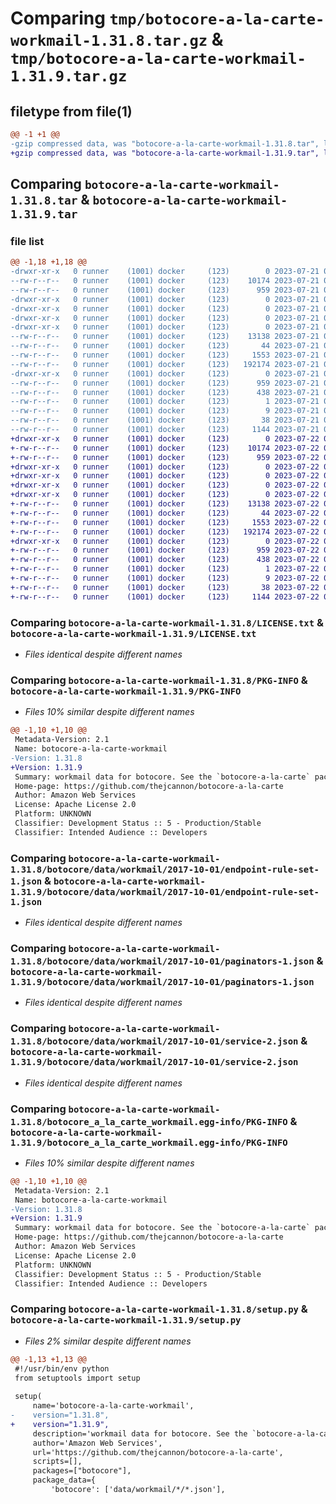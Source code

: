 # Comparing `tmp/botocore-a-la-carte-workmail-1.31.8.tar.gz` & `tmp/botocore-a-la-carte-workmail-1.31.9.tar.gz`

## filetype from file(1)

```diff
@@ -1 +1 @@
-gzip compressed data, was "botocore-a-la-carte-workmail-1.31.8.tar", last modified: Fri Jul 21 01:21:59 2023, max compression
+gzip compressed data, was "botocore-a-la-carte-workmail-1.31.9.tar", last modified: Sat Jul 22 01:20:59 2023, max compression
```

## Comparing `botocore-a-la-carte-workmail-1.31.8.tar` & `botocore-a-la-carte-workmail-1.31.9.tar`

### file list

```diff
@@ -1,18 +1,18 @@
-drwxr-xr-x   0 runner    (1001) docker     (123)        0 2023-07-21 01:21:59.467618 botocore-a-la-carte-workmail-1.31.8/
--rw-r--r--   0 runner    (1001) docker     (123)    10174 2023-07-21 01:21:59.000000 botocore-a-la-carte-workmail-1.31.8/LICENSE.txt
--rw-r--r--   0 runner    (1001) docker     (123)      959 2023-07-21 01:21:59.467618 botocore-a-la-carte-workmail-1.31.8/PKG-INFO
-drwxr-xr-x   0 runner    (1001) docker     (123)        0 2023-07-21 01:21:59.463618 botocore-a-la-carte-workmail-1.31.8/botocore/
-drwxr-xr-x   0 runner    (1001) docker     (123)        0 2023-07-21 01:21:59.463618 botocore-a-la-carte-workmail-1.31.8/botocore/data/
-drwxr-xr-x   0 runner    (1001) docker     (123)        0 2023-07-21 01:21:59.463618 botocore-a-la-carte-workmail-1.31.8/botocore/data/workmail/
-drwxr-xr-x   0 runner    (1001) docker     (123)        0 2023-07-21 01:21:59.463618 botocore-a-la-carte-workmail-1.31.8/botocore/data/workmail/2017-10-01/
--rw-r--r--   0 runner    (1001) docker     (123)    13138 2023-07-21 01:21:06.000000 botocore-a-la-carte-workmail-1.31.8/botocore/data/workmail/2017-10-01/endpoint-rule-set-1.json
--rw-r--r--   0 runner    (1001) docker     (123)       44 2023-07-21 01:21:06.000000 botocore-a-la-carte-workmail-1.31.8/botocore/data/workmail/2017-10-01/examples-1.json
--rw-r--r--   0 runner    (1001) docker     (123)     1553 2023-07-21 01:21:06.000000 botocore-a-la-carte-workmail-1.31.8/botocore/data/workmail/2017-10-01/paginators-1.json
--rw-r--r--   0 runner    (1001) docker     (123)   192174 2023-07-21 01:21:06.000000 botocore-a-la-carte-workmail-1.31.8/botocore/data/workmail/2017-10-01/service-2.json
-drwxr-xr-x   0 runner    (1001) docker     (123)        0 2023-07-21 01:21:59.467618 botocore-a-la-carte-workmail-1.31.8/botocore_a_la_carte_workmail.egg-info/
--rw-r--r--   0 runner    (1001) docker     (123)      959 2023-07-21 01:21:59.000000 botocore-a-la-carte-workmail-1.31.8/botocore_a_la_carte_workmail.egg-info/PKG-INFO
--rw-r--r--   0 runner    (1001) docker     (123)      438 2023-07-21 01:21:59.000000 botocore-a-la-carte-workmail-1.31.8/botocore_a_la_carte_workmail.egg-info/SOURCES.txt
--rw-r--r--   0 runner    (1001) docker     (123)        1 2023-07-21 01:21:59.000000 botocore-a-la-carte-workmail-1.31.8/botocore_a_la_carte_workmail.egg-info/dependency_links.txt
--rw-r--r--   0 runner    (1001) docker     (123)        9 2023-07-21 01:21:59.000000 botocore-a-la-carte-workmail-1.31.8/botocore_a_la_carte_workmail.egg-info/top_level.txt
--rw-r--r--   0 runner    (1001) docker     (123)       38 2023-07-21 01:21:59.467618 botocore-a-la-carte-workmail-1.31.8/setup.cfg
--rw-r--r--   0 runner    (1001) docker     (123)     1144 2023-07-21 01:21:59.000000 botocore-a-la-carte-workmail-1.31.8/setup.py
+drwxr-xr-x   0 runner    (1001) docker     (123)        0 2023-07-22 01:20:59.989455 botocore-a-la-carte-workmail-1.31.9/
+-rw-r--r--   0 runner    (1001) docker     (123)    10174 2023-07-22 01:20:59.000000 botocore-a-la-carte-workmail-1.31.9/LICENSE.txt
+-rw-r--r--   0 runner    (1001) docker     (123)      959 2023-07-22 01:20:59.989455 botocore-a-la-carte-workmail-1.31.9/PKG-INFO
+drwxr-xr-x   0 runner    (1001) docker     (123)        0 2023-07-22 01:20:59.989455 botocore-a-la-carte-workmail-1.31.9/botocore/
+drwxr-xr-x   0 runner    (1001) docker     (123)        0 2023-07-22 01:20:59.989455 botocore-a-la-carte-workmail-1.31.9/botocore/data/
+drwxr-xr-x   0 runner    (1001) docker     (123)        0 2023-07-22 01:20:59.989455 botocore-a-la-carte-workmail-1.31.9/botocore/data/workmail/
+drwxr-xr-x   0 runner    (1001) docker     (123)        0 2023-07-22 01:20:59.989455 botocore-a-la-carte-workmail-1.31.9/botocore/data/workmail/2017-10-01/
+-rw-r--r--   0 runner    (1001) docker     (123)    13138 2023-07-22 01:20:09.000000 botocore-a-la-carte-workmail-1.31.9/botocore/data/workmail/2017-10-01/endpoint-rule-set-1.json
+-rw-r--r--   0 runner    (1001) docker     (123)       44 2023-07-22 01:20:09.000000 botocore-a-la-carte-workmail-1.31.9/botocore/data/workmail/2017-10-01/examples-1.json
+-rw-r--r--   0 runner    (1001) docker     (123)     1553 2023-07-22 01:20:09.000000 botocore-a-la-carte-workmail-1.31.9/botocore/data/workmail/2017-10-01/paginators-1.json
+-rw-r--r--   0 runner    (1001) docker     (123)   192174 2023-07-22 01:20:09.000000 botocore-a-la-carte-workmail-1.31.9/botocore/data/workmail/2017-10-01/service-2.json
+drwxr-xr-x   0 runner    (1001) docker     (123)        0 2023-07-22 01:20:59.989455 botocore-a-la-carte-workmail-1.31.9/botocore_a_la_carte_workmail.egg-info/
+-rw-r--r--   0 runner    (1001) docker     (123)      959 2023-07-22 01:20:59.000000 botocore-a-la-carte-workmail-1.31.9/botocore_a_la_carte_workmail.egg-info/PKG-INFO
+-rw-r--r--   0 runner    (1001) docker     (123)      438 2023-07-22 01:20:59.000000 botocore-a-la-carte-workmail-1.31.9/botocore_a_la_carte_workmail.egg-info/SOURCES.txt
+-rw-r--r--   0 runner    (1001) docker     (123)        1 2023-07-22 01:20:59.000000 botocore-a-la-carte-workmail-1.31.9/botocore_a_la_carte_workmail.egg-info/dependency_links.txt
+-rw-r--r--   0 runner    (1001) docker     (123)        9 2023-07-22 01:20:59.000000 botocore-a-la-carte-workmail-1.31.9/botocore_a_la_carte_workmail.egg-info/top_level.txt
+-rw-r--r--   0 runner    (1001) docker     (123)       38 2023-07-22 01:20:59.989455 botocore-a-la-carte-workmail-1.31.9/setup.cfg
+-rw-r--r--   0 runner    (1001) docker     (123)     1144 2023-07-22 01:20:59.000000 botocore-a-la-carte-workmail-1.31.9/setup.py
```

### Comparing `botocore-a-la-carte-workmail-1.31.8/LICENSE.txt` & `botocore-a-la-carte-workmail-1.31.9/LICENSE.txt`

 * *Files identical despite different names*

### Comparing `botocore-a-la-carte-workmail-1.31.8/PKG-INFO` & `botocore-a-la-carte-workmail-1.31.9/PKG-INFO`

 * *Files 10% similar despite different names*

```diff
@@ -1,10 +1,10 @@
 Metadata-Version: 2.1
 Name: botocore-a-la-carte-workmail
-Version: 1.31.8
+Version: 1.31.9
 Summary: workmail data for botocore. See the `botocore-a-la-carte` package for more info.
 Home-page: https://github.com/thejcannon/botocore-a-la-carte
 Author: Amazon Web Services
 License: Apache License 2.0
 Platform: UNKNOWN
 Classifier: Development Status :: 5 - Production/Stable
 Classifier: Intended Audience :: Developers
```

### Comparing `botocore-a-la-carte-workmail-1.31.8/botocore/data/workmail/2017-10-01/endpoint-rule-set-1.json` & `botocore-a-la-carte-workmail-1.31.9/botocore/data/workmail/2017-10-01/endpoint-rule-set-1.json`

 * *Files identical despite different names*

### Comparing `botocore-a-la-carte-workmail-1.31.8/botocore/data/workmail/2017-10-01/paginators-1.json` & `botocore-a-la-carte-workmail-1.31.9/botocore/data/workmail/2017-10-01/paginators-1.json`

 * *Files identical despite different names*

### Comparing `botocore-a-la-carte-workmail-1.31.8/botocore/data/workmail/2017-10-01/service-2.json` & `botocore-a-la-carte-workmail-1.31.9/botocore/data/workmail/2017-10-01/service-2.json`

 * *Files identical despite different names*

### Comparing `botocore-a-la-carte-workmail-1.31.8/botocore_a_la_carte_workmail.egg-info/PKG-INFO` & `botocore-a-la-carte-workmail-1.31.9/botocore_a_la_carte_workmail.egg-info/PKG-INFO`

 * *Files 10% similar despite different names*

```diff
@@ -1,10 +1,10 @@
 Metadata-Version: 2.1
 Name: botocore-a-la-carte-workmail
-Version: 1.31.8
+Version: 1.31.9
 Summary: workmail data for botocore. See the `botocore-a-la-carte` package for more info.
 Home-page: https://github.com/thejcannon/botocore-a-la-carte
 Author: Amazon Web Services
 License: Apache License 2.0
 Platform: UNKNOWN
 Classifier: Development Status :: 5 - Production/Stable
 Classifier: Intended Audience :: Developers
```

### Comparing `botocore-a-la-carte-workmail-1.31.8/setup.py` & `botocore-a-la-carte-workmail-1.31.9/setup.py`

 * *Files 2% similar despite different names*

```diff
@@ -1,13 +1,13 @@
 #!/usr/bin/env python
 from setuptools import setup
 
 setup(
     name='botocore-a-la-carte-workmail',
-    version="1.31.8",
+    version="1.31.9",
     description='workmail data for botocore. See the `botocore-a-la-carte` package for more info.',
     author='Amazon Web Services',
     url='https://github.com/thejcannon/botocore-a-la-carte',
     scripts=[],
     packages=["botocore"],
     package_data={
         'botocore': ['data/workmail/*/*.json'],
```

